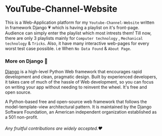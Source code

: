 # YouTube-Channel-Website
This is a Web-Application platform for my ```Youtube-Channel-Website``` written in framework Django :heartpulse: which is having a playlist on it's front-page. Audience can simply enter the playlist which most intrests them! Till now, there are only 3 playlists mainly for ```Computer technology``` , ```Mechanical technology``` & ```Tricks```. Also, it have many interactive web-pages for every worst test case possible. i.e When ```No Data Found``` & ```About Page```.

### More on Django :diamond_shape_with_a_dot_inside:
[Django](https://www.djangoproject.com/) is a high-level Python Web framework that encourages rapid development and clean, pragmatic design. Built by experienced developers, it takes care of much of the hassle of Web development, so you can focus on writing your app without needing to reinvent the wheel. It's free and open source.

A Python-based free and open-source web framework that follows the model-template-view architectural pattern. It is maintained by the Django Software Foundation, an American independent organization established as a 501 non-profit.

###### Any fruitful contributions are widely accepted.:heart:
